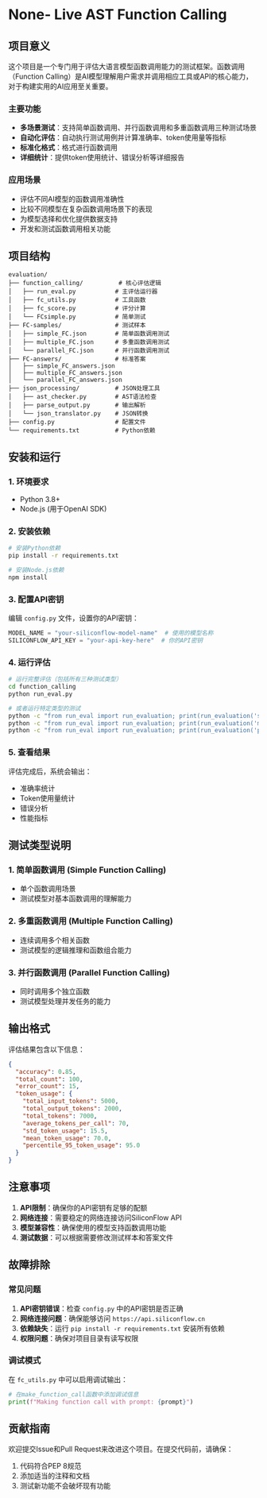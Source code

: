 # None- Live AST Function Calling

## 项目意义

这个项目是一个专门用于评估大语言模型函数调用能力的测试框架。函数调用（Function Calling）是AI模型理解用户需求并调用相应工具或API的核心能力，对于构建实用的AI应用至关重要。

### 主要功能
- **多场景测试**：支持简单函数调用、并行函数调用和多重函数调用三种测试场景
- **自动化评估**：自动执行测试用例并计算准确率、token使用量等指标
- **标准化格式**：格式进行函数调用
- **详细统计**：提供token使用统计、错误分析等详细报告

### 应用场景
- 评估不同AI模型的函数调用准确性
- 比较不同模型在复杂函数调用场景下的表现
- 为模型选择和优化提供数据支持
- 开发和测试函数调用相关功能

## 项目结构

```
evaluation/
├── function_calling/          # 核心评估逻辑
│   ├── run_eval.py           # 主评估运行器
│   ├── fc_utils.py           # 工具函数
│   ├── fc_score.py           # 评分计算
│   └── FCsimple.py           # 简单测试
├── FC-samples/               # 测试样本
│   ├── simple_FC.json        # 简单函数调用测试
│   ├── multiple_FC.json      # 多重函数调用测试
│   └── parallel_FC.json      # 并行函数调用测试
├── FC-answers/               # 标准答案
│   ├── simple_FC_answers.json
│   ├── multiple_FC_answers.json
│   └── parallel_FC_answers.json
├── json_processing/          # JSON处理工具
│   ├── ast_checker.py        # AST语法检查
│   ├── parse_output.py       # 输出解析
│   └── json_translator.py    # JSON转换
├── config.py                 # 配置文件
└── requirements.txt          # Python依赖
```

## 安装和运行

### 1. 环境要求
- Python 3.8+
- Node.js (用于OpenAI SDK)

### 2. 安装依赖

```bash
# 安装Python依赖
pip install -r requirements.txt

# 安装Node.js依赖
npm install
```

### 3. 配置API密钥

编辑 `config.py` 文件，设置你的API密钥：

```python
MODEL_NAME = "your-siliconflow-model-name"  # 使用的模型名称
SILICONFLOW_API_KEY = "your-api-key-here"  # 你的API密钥
```

### 4. 运行评估

```bash
# 运行完整评估（包括所有三种测试类型）
cd function_calling
python run_eval.py

# 或者运行特定类型的测试
python -c "from run_eval import run_evaluation; print(run_evaluation('simple'))"
python -c "from run_eval import run_evaluation; print(run_evaluation('multiple'))"
python -c "from run_eval import run_evaluation; print(run_evaluation('parallel'))"
```

### 5. 查看结果

评估完成后，系统会输出：
- 准确率统计
- Token使用量统计
- 错误分析
- 性能指标

## 测试类型说明

### 1. 简单函数调用 (Simple Function Calling)
- 单个函数调用场景
- 测试模型对基本函数调用的理解能力

### 2. 多重函数调用 (Multiple Function Calling)
- 连续调用多个相关函数
- 测试模型的逻辑推理和函数组合能力

### 3. 并行函数调用 (Parallel Function Calling)
- 同时调用多个独立函数
- 测试模型处理并发任务的能力

## 输出格式

评估结果包含以下信息：
```json
{
  "accuracy": 0.85,
  "total_count": 100,
  "error_count": 15,
  "token_usage": {
    "total_input_tokens": 5000,
    "total_output_tokens": 2000,
    "total_tokens": 7000,
    "average_tokens_per_call": 70,
    "std_token_usage": 15.5,
    "mean_token_usage": 70.0,
    "percentile_95_token_usage": 95.0
  }
}
```

## 注意事项

1. **API限制**：确保你的API密钥有足够的配额
2. **网络连接**：需要稳定的网络连接访问SiliconFlow API
3. **模型兼容性**：确保使用的模型支持函数调用功能
4. **测试数据**：可以根据需要修改测试样本和答案文件

## 故障排除

### 常见问题
1. **API密钥错误**：检查 `config.py` 中的API密钥是否正确
2. **网络连接问题**：确保能够访问 `https://api.siliconflow.cn`
3. **依赖缺失**：运行 `pip install -r requirements.txt` 安装所有依赖
4. **权限问题**：确保对项目目录有读写权限

### 调试模式
在 `fc_utils.py` 中可以启用调试输出：
```python
# 在make_function_call函数中添加调试信息
print(f"Making function call with prompt: {prompt}")
```

## 贡献指南

欢迎提交Issue和Pull Request来改进这个项目。在提交代码前，请确保：
1. 代码符合PEP 8规范
2. 添加适当的注释和文档
3. 测试新功能不会破坏现有功能

